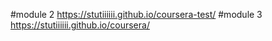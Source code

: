 
#module 2 https://stutiiiiii.github.io/coursera-test/ 
#module 3 https://stutiiiiii.github.io/coursera/
